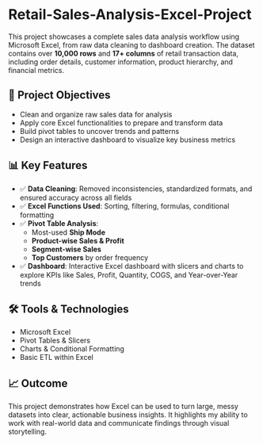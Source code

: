 # Retail-Sales-Analysis-Excel-Project

This project showcases a complete sales data analysis workflow using Microsoft Excel, from raw data cleaning to dashboard creation. The dataset contains over **10,000 rows** and **17+ columns** of retail transaction data, including order details, customer information, product hierarchy, and financial metrics.

## 📌 Project Objectives

- Clean and organize raw sales data for analysis
- Apply core Excel functionalities to prepare and transform data
- Build pivot tables to uncover trends and patterns
- Design an interactive dashboard to visualize key business metrics

## 📊 Key Features

- ✅ **Data Cleaning**: Removed inconsistencies, standardized formats, and ensured accuracy across all fields  
- ✅ **Excel Functions Used**: Sorting, filtering, formulas, conditional formatting  
- ✅ **Pivot Table Analysis**:
  - Most-used **Ship Mode**
  - **Product-wise Sales & Profit**
  - **Segment-wise Sales**
  - **Top Customers** by order frequency  
- ✅ **Dashboard**: Interactive Excel dashboard with slicers and charts to explore KPIs like Sales, Profit, Quantity, COGS, and Year-over-Year trends

## 🛠️ Tools & Technologies

- Microsoft Excel  
- Pivot Tables & Slicers  
- Charts & Conditional Formatting  
- Basic ETL within Excel

## 📈 Outcome

This project demonstrates how Excel can be used to turn large, messy datasets into clear, actionable business insights. It highlights my ability to work with real-world data and communicate findings through visual storytelling.
